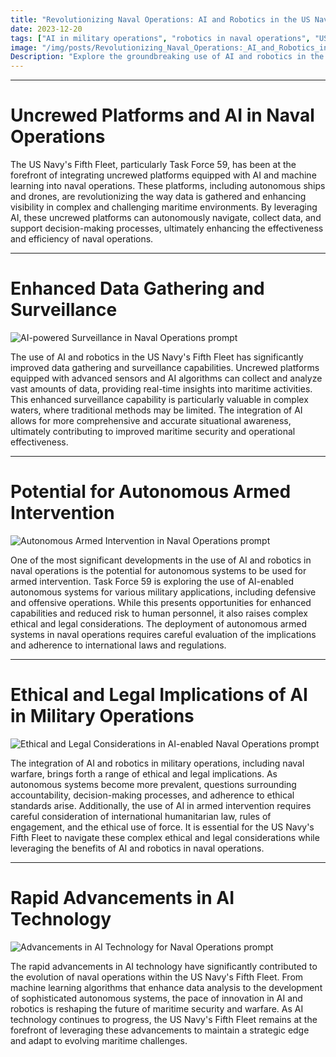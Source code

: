 ```yaml
---
title: "Revolutionizing Naval Operations: AI and Robotics in the US Navy's Fifth Fleet"
date: 2023-12-20
tags: ["AI in military operations", "robotics in naval operations", "US Navy Fifth Fleet", "Task Force 59", "autonomous systems"]
image: "/img/posts/Revolutionizing_Naval_Operations:_AI_and_Robotics_in_the_US_Navy's_Fifth_Fleet/0.png"
Description: "Explore the groundbreaking use of AI and robotics in the US Navy's Fifth Fleet, Task Force 59, and the implications for naval operations, armed intervention, and ethical considerations."
---
```



---
# Uncrewed Platforms and AI in Naval Operations

The US Navy's Fifth Fleet, particularly Task Force 59, has been at the forefront of integrating uncrewed platforms equipped with AI and machine learning into naval operations. These platforms, including autonomous ships and drones, are revolutionizing the way data is gathered and enhancing visibility in complex and challenging maritime environments. By leveraging AI, these uncrewed platforms can autonomously navigate, collect data, and support decision-making processes, ultimately enhancing the effectiveness and efficiency of naval operations.



---
# Enhanced Data Gathering and Surveillance

![AI-powered Surveillance in Naval Operations prompt](/img/posts/Revolutionizing_Naval_Operations:_AI_and_Robotics_in_the_US_Navy's_Fifth_Fleet/2.png "AI-powered Surveillance in Naval Operations")

The use of AI and robotics in the US Navy's Fifth Fleet has significantly improved data gathering and surveillance capabilities. Uncrewed platforms equipped with advanced sensors and AI algorithms can collect and analyze vast amounts of data, providing real-time insights into maritime activities. This enhanced surveillance capability is particularly valuable in complex waters, where traditional methods may be limited. The integration of AI allows for more comprehensive and accurate situational awareness, ultimately contributing to improved maritime security and operational effectiveness.



---
# Potential for Autonomous Armed Intervention

![Autonomous Armed Intervention in Naval Operations prompt](/img/posts/Revolutionizing_Naval_Operations:_AI_and_Robotics_in_the_US_Navy's_Fifth_Fleet/3.png "Autonomous Armed Intervention in Naval Operations")

One of the most significant developments in the use of AI and robotics in naval operations is the potential for autonomous systems to be used for armed intervention. Task Force 59 is exploring the use of AI-enabled autonomous systems for various military applications, including defensive and offensive operations. While this presents opportunities for enhanced capabilities and reduced risk to human personnel, it also raises complex ethical and legal considerations. The deployment of autonomous armed systems in naval operations requires careful evaluation of the implications and adherence to international laws and regulations.



---
# Ethical and Legal Implications of AI in Military Operations

![Ethical and Legal Considerations in AI-enabled Naval Operations prompt](/img/posts/Revolutionizing_Naval_Operations:_AI_and_Robotics_in_the_US_Navy's_Fifth_Fleet/4.png "Ethical and Legal Considerations in AI-enabled Naval Operations")

The integration of AI and robotics in military operations, including naval warfare, brings forth a range of ethical and legal implications. As autonomous systems become more prevalent, questions surrounding accountability, decision-making processes, and adherence to ethical standards arise. Additionally, the use of AI in armed intervention requires careful consideration of international humanitarian law, rules of engagement, and the ethical use of force. It is essential for the US Navy's Fifth Fleet to navigate these complex ethical and legal considerations while leveraging the benefits of AI and robotics in naval operations.



---
# Rapid Advancements in AI Technology

![Advancements in AI Technology for Naval Operations prompt](/img/posts/Revolutionizing_Naval_Operations:_AI_and_Robotics_in_the_US_Navy's_Fifth_Fleet/5.png "Advancements in AI Technology for Naval Operations")

The rapid advancements in AI technology have significantly contributed to the evolution of naval operations within the US Navy's Fifth Fleet. From machine learning algorithms that enhance data analysis to the development of sophisticated autonomous systems, the pace of innovation in AI and robotics is reshaping the future of maritime security and warfare. As AI technology continues to progress, the US Navy's Fifth Fleet remains at the forefront of leveraging these advancements to maintain a strategic edge and adapt to evolving maritime challenges.


